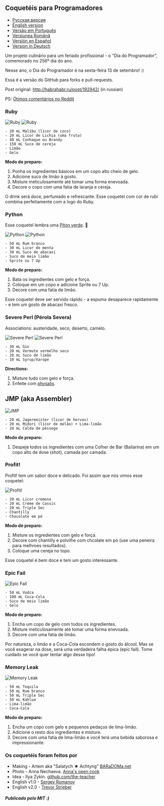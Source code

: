 ## Coquetéis para Programadores

* [Pусская версия](README.md)
* [English version](cocktails_for_programers.md)
* [Versão em Português](coqueteis_para_programadores.md)
* [Versiunea Română](cocktailuri_pentru_programatori.md)
* [Versión en Español](cócteles_para_programadores.md)
* [Version in Deutsch](cocktails_fuer_programmierer.md)

Um projeto culinário para um feriado profissional - o "Dia do Programador", comemorado no 256º dia do ano.

Nesse ano, o Dia do Programador é na sexta-feira 13 de setembro! :)

Essa é a versão do GitHub para forks e pull-requests.

Post original: http://habrahabr.ru/post/192942/ (in russian)

PS: [Ótimos comentários no Reddit](http://www.reddit.com/r/programming/comments/1m6n2g/cocktails_for_programmers/)


### Ruby

<img src="http://habr.habrastorage.org/post_images/d9a/b87/91d/d9ab8791dff93a03020fc96faf408c48.jpg" alt="Ruby" title="Ruby" />

<img src="http://habr.habrastorage.org/post_images/c50/c74/b1b/c50c74b1bad7a7a785c5055eaeb6a0aa.jpg" alt="Ruby" title="Ruby" />

```
- 20 mL Malibu (licor de coco)
- 20 mL Licor de Lichia (uma fruta)
- 40 mL Conhaque ou Brandy
- 150 mL Suco de cereja
- Limão
- Gelo
```

**Modo de preparo:**

1.  Ponha os ingredientes básicos em um copo alto cheio de gelo.
2.  Adicione suco de limão à gosto.
3.  Misture meticulosamente até tomar uma forma enevoada.
4.  Decore o copo com uma fatia de laranja e cereja.

O drink será doce, perfumado e refrescante. Esse coquetel com cor de rubi combina perfeitamente com a logo do Ruby.

### Python

Esse coquetel lembra uma [Píton verde](https://www.google.ru/search?q=green+python&ie=UTF-8&tbm=isch&source=og). :snake:

<img src="http://habr.habrastorage.org/post_images/a81/043/540/a81043540b546fe94fd3f8228c1be439.jpg" alt="Python" title="Python" />

<img src="http://habr.habrastorage.org/post_images/8b2/170/619/8b21706197f93ffde4f8f1d7cb9c444b.jpg" alt="Python" title="Python" />

```
- 50 mL Rum branco
- 30 mL Licor de menta
- 30 mL Suco de abacaxi
- Suco de meio limão
- Sprite ou 7 Up
```

**Modo de preparo:**

1.  Bata os ingredientes com gelo e força.
2.  Coloque em um copo e adicione Sprite ou 7 Up.
3.  Decore com uma fatia de limão.

Esse coquetel deve ser servido rápido - a espuma desaparece rapidamente - e tem um gosto de abacaxi fresco.

### Severe Perl (Pérola Severa)

Associations: austeridade, seco, deserto, camelo.

<img src="http://habr.habrastorage.org/post_images/122/4c2/773/1224c27737964d566311aae4fae37829.jpg" alt="Severe Perl" title="Severe Perl" />

<img src="http://habr.habrastorage.org/post_images/335/a14/7a8/335a147a8eff811aa6cf6470c84181bd.jpg" alt="Severe Perl" title="Severe Perl" />

```
- 30 mL Gin
- 20 mL Vermute vermelho seco
- 20 mL Suco de limão
- 10 mL Syrup/Xarope
```

**Directions:**

1.  Misture tudo com gelo e força.
2.  Enfeite com [physalis](http://en.wikipedia.org/wiki/Physalis).

## JMP (aka Assembler)

<img src="http://habr.habrastorage.org/post_images/e40/2f5/004/e402f5004acdd7ad9f7d834fed1dc6f1.jpg" alt="JMP" title="JMP" />

```
- 20 mL Jagermeister (licor de hervas)
- 20 mL Midori (licor de melão) + Lima-limão
- 20 mL Calda de pêssego
```

**Modo de preparo:**

1.  Despeje todos os ingredientes com uma Colher de Bar (Bailarina) em um copo alto de dose (shot), camada por camada.

### Profit!

Profit! tem um sabor doce e delicado. Foi assim que nós vimos esse coquetel:

<img src="http://habr.habrastorage.org/post_images/962/c3f/122/962c3f12264c8baf7c00d7f5c2322905.jpg" alt="Profit!" title="Profit!"/>

```
- 20 mL Licor cremoso
- 20 mL Crème de Cassis
- 20 mL Triple Sec
- Chantilly
- Chocolate em pó
```

**Modo de preparo:**

1.  Misture os ingredientes com gelo e força.
2.  Decore com chantilly e polvilhe com chcolate em pó (use uma peneira para melhroes resultados).
3.  Coloque uma cereja no topo.

Esse coquetel é bem doce e tem um gosto interessante.

### Epic Fail

<img src="http://habr.habrastorage.org/post_images/56f/3dc/235/56f3dc2353b0f845a3e8c29512f68dd7.jpg" alt="Epic Fail" title="Epic Fail" />

```
- 50 mL Vodca
- 100 mL Coca-Cola
- Suco de meio limão
- Gelo
```

**Modo de preparo:**

1.  Encha um copo de gelo com todos os ingredientes.
2.  Misture meticulosamente até tomar uma forma enevoada.
3.  Decore com uma fatia de limão.

Por natureza, o limão e a Coca-Cola escondem o gosto do álcool. Mas se você exagerar na dose, será uma verdadeira falha épica (epic fail). Tome cuidado se você quer tentar algo desse tipo!

### Memory Leak

<img src="http://habr.habrastorage.org/post_images/6e8/159/0bf/6e81590bfa8295c4129415063b9ffde7.jpg" alt="Memory Leak" title="Memory Leak" />

```
- 50 mL Tequila
- 50 mL Rum branco
- 50 mL Triple Sec
- 50 mL Kahlua
- Lima-limão
- Coca-Cola
```

**Modo de preparo:**

1.  Encha um copo com gelo e pequenos pedaços de lima-limão.
2.  Adicione o resto dos ingredientes e misture.
3.  Decore com uma fatia de lima-limão e você terá uma bebida saborosa e impressionante.

### Os coquetéis foram feitos por

* Making - Artem aka "Salatych ★ Achtyng" [BARaDOMa.net](http://vk.com/baradomanet)
* Photo - Anna Nechaeva. [Anna's open cook](http://open-cook.ru)
* Idea - Ilya Zykin. [github.com/the-teacher](https://github.com/the-teacher)
* English v1.0 - [Sergey Romanov](https://github.com/srg-rmnv)
* English v2.0 - [Trevor Strieber](https://github.com/TrevorS)

##### Publicado pelo MIT :)





